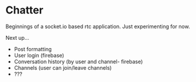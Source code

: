 <h1>Chatter</h1>
Beginnings of a socket.io based rtc application.  Just experimenting for now.

<p>Next up...</p>
<ul>
    <li>Post formatting</li>
    <li>User login (firebase)</li>
    <li>Conversation history (by user and channel- firebase)</li>
    <li>Channels (user can join/leave channels)</li>
    <li>???</li>
</ul>